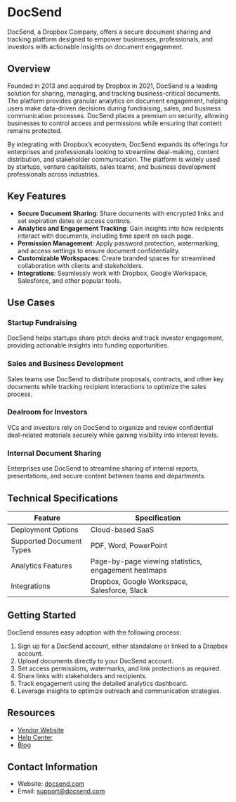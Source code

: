 # DocSend  
  
DocSend, a Dropbox Company, offers a secure document sharing and tracking platform designed to empower businesses, professionals, and investors with actionable insights on document engagement.  

## Overview  
Founded in 2013 and acquired by Dropbox in 2021, DocSend is a leading solution for sharing, managing, and tracking business-critical documents. The platform provides granular analytics on document engagement, helping users make data-driven decisions during fundraising, sales, and business communication processes. DocSend places a premium on security, allowing businesses to control access and permissions while ensuring that content remains protected.

By integrating with Dropbox’s ecosystem, DocSend expands its offerings for enterprises and professionals looking to streamline deal-making, content distribution, and stakeholder communication. The platform is widely used by startups, venture capitalists, sales teams, and business development professionals across industries.  

## Key Features  
- **Secure Document Sharing**: Share documents with encrypted links and set expiration dates or access controls.  
- **Analytics and Engagement Tracking**: Gain insights into how recipients interact with documents, including time spent on each page.  
- **Permission Management**: Apply password protection, watermarking, and access settings to ensure document confidentiality.  
- **Customizable Workspaces**: Create branded spaces for streamlined collaboration with clients and stakeholders.  
- **Integrations**: Seamlessly work with Dropbox, Google Workspace, Salesforce, and other popular tools.  

## Use Cases  
### Startup Fundraising  
DocSend helps startups share pitch decks and track investor engagement, providing actionable insights into funding opportunities.  

### Sales and Business Development  
Sales teams use DocSend to distribute proposals, contracts, and other key documents while tracking recipient interactions to optimize the sales process.  

### Dealroom for Investors  
VCs and investors rely on DocSend to organize and review confidential deal-related materials securely while gaining visibility into interest levels.  

### Internal Document Sharing  
Enterprises use DocSend to streamline sharing of internal reports, presentations, and secure content between teams and departments.  

## Technical Specifications  

| Feature              | Specification                        |  
|----------------------|--------------------------------------|  
| Deployment Options   | Cloud-based SaaS                    |  
| Supported Document Types | PDF, Word, PowerPoint             |  
| Analytics Features   | Page-by-page viewing statistics, engagement heatmaps |  
| Integrations         | Dropbox, Google Workspace, Salesforce, Slack |  

## Getting Started  
DocSend ensures easy adoption with the following process:  
1. Sign up for a DocSend account, either standalone or linked to a Dropbox account.  
2. Upload documents directly to your DocSend account.  
3. Set access permissions, watermarks, and link protections as required.  
4. Share links with stakeholders and recipients.  
5. Track engagement using the detailed analytics dashboard.  
6. Leverage insights to optimize outreach and communication strategies.  

## Resources  
- [Vendor Website](https://www.docsend.com/)  
- [Help Center](https://help.docsend.com/hc/en-us)  
- [Blog](https://www.docsend.com/blog/)  

## Contact Information  
- Website: [docsend.com](https://www.docsend.com/)  
- Email: support@docsend.com  
